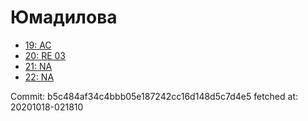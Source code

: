 # Юмадилова
- [19: AC](19.md)
- [20: RE 03](20.md)
- [21: NA](21.md)
- [22: NA](22.md)

Commit: b5c484af34c4bbb05e187242cc16d148d5c7d4e5
 fetched at: 20201018-021810
